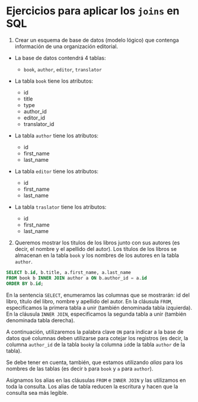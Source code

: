 # Ejercicios para aplicar los `joins` en SQL

1.  Crear un esquema de base de datos (modelo lógico) que contenga información de una organización editorial.
- La base de datos contendrá 4 tablas:
    - `book`, `author`, `editor`, `translator`

- La tabla `book` tiene los atributos:
    - id
    - title
    - type
    - author_id
    - editor_id
    - translator_id
- La tabla `author` tiene los atributos:
    - id
    - first_name
    - last_name
- La tabla `editor` tiene los atributos:
    - id
    - first_name
    - last_name
- La tabla `traslator` tiene los atributos:
    - id
    - first_name
    - last_name

2. Queremos mostrar los titulos de los libros junto con sus autores (es decir, el nombre y el apellido  del autor). Los títulos de los libros se almacenan en la tabla `book` y los nombres de los autores en la tabla `author`.

~~~sql
SELECT b.id, b.title, a.first_name, a.last_name
FROM book b INNER JOIN author a ON b.author_id = a.id
ORDER BY b.id;
~~~

En la sentencia `SELECT`, enumeramos las columnas que se mostrarán: id del libro, título del libro, nombre y apellido del autor. En la cláusula `FROM`, especificamos la primera tabla a unir (también denominada tabla izquierda). En la cláusula `INNER JOIN`, especificamos la segunda tabla a unir (también denominada tabla derecha).

A continuación, utilizaremos la palabra clave `ON` para indicar a la base de datos qué columnas deben utilizarse para cotejar los registros (es decir, la columna `author_id` de la tabla `book`y la columna `id`de la tabla `author` de la tabla).

Se debe tener en cuenta, también, que estamos utilizando *alias* para los nombres de las tablas (es decir `b` para `book` y `a` para `author`).

Asignamos los alias en las cláusulas `FROM` e `INNER JOIN` y las utilizamos en toda la consulta. Los alias de tabla reducen la escritura y hacen que la consulta sea más legible.
